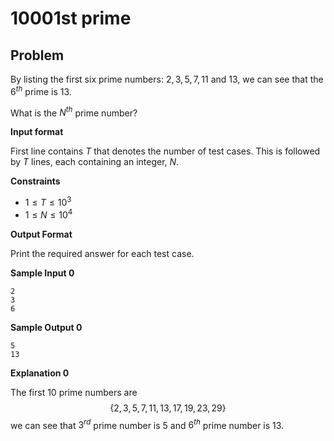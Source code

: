# 10001st prime

## Problem

By listing the first six prime numbers: $2, 3, 5, 7, 11$ and $13$, we can see that the $6^{th}$ prime is $13$.

What is the $N^{th}$ prime number?

**Input format**

First line contains $T$ that denotes the number of test cases. This is followed by $T$ lines, each containing an integer, $N$.

**Constraints**

- $1 \leq T \leq 10^3$
- $1 \leq N \leq 10^4$

**Output Format**

Print the required answer for each test case.

**Sample Input 0**
```
2
3
6
```

**Sample Output 0**
```
5
13
```

**Explanation 0**

The first $10$ prime numbers are
$$\{2, 3, 5, 7, 11, 13, 17, 19, 23, 29\}$$
we can see that $3^{rd}$ prime number is $5$ and $6^{th}$ prime number is $13$.